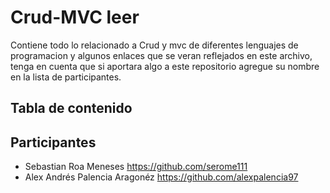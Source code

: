 # Crud-MVC leer
Contiene todo lo relacionado a Crud y mvc de diferentes lenguajes de programacion y algunos enlaces que se veran reflejados en este archivo, tenga en cuenta que si aportara algo a este repositorio agregue su nombre en la lista de participantes.



## Tabla de contenido




## Participantes

- Sebastian Roa Meneses https://github.com/serome111
- Alex Andrés Palencia Aragonéz https://github.com/alexpalencia97
